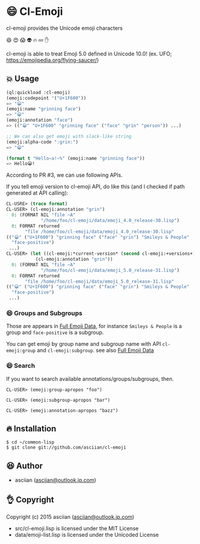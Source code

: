 # :smile: Cl-Emoji
cl-emoji provides the Unicode emoji characters

:smile: :heart_eyes: :scream: :alien: :fire: :zzz: :hand:

cl-emoji is able to treat Emoji 5.0 defined in Unicode 10.0! (ex. UFO; https://emojipedia.org/flying-saucer/)

## :boom: Usage

```lisp
(ql:quickload :cl-emoji)
(emoji:codepoint '("U+1F600"))
=> "😀"
(emoji:name "grinning face")
=> "😀"
(emoji:annotation "face")
=> (("😀" "U+1F600" "grinning face" ("face" "grin" "person")) ...)

;; We can also get emoji with slack-like string
(emoji:alpha-code ":grin:")
=> "😁"
```

```lisp
(format t "Hello~a!~%" (emoji:name "grinning face"))
=> Hello😀!
```
According to PR #3, we can use following APIs.

If you tell emoji version to cl-emoji API, do like this (and I checked if path generated at API calling):

```lisp
CL-USRE> (trace format)
CL-USER> (cl-emoji:annotation "grin")
  0: (FORMAT NIL "file ~A"
             "/home/foo/cl-emoji/data/emoji_4.0_release-30.lisp")
  0: FORMAT returned
       "file /home/foo/cl-emoji/data/emoji_4.0_release-30.lisp"
(("😀" ("U+1F600") "grinning face" ("face" "grin") "Smileys & People"
  "face-positive")
 ...)
CL-USER> (let ((cl-emoji:*current-version* (second cl-emoji:+versions+)))
           (cl-emoji:annotation "grin"))
  0: (FORMAT NIL "file ~A"
             "/home/foo/cl-emoji/data/emoji_5.0_release-31.lisp")
  0: FORMAT returned
       "file /home/foo/cl-emoji/data/emoji_5.0_release-31.lisp"
(("😀" ("U+1F600") "grinning face" ("face" "grin") "Smileys & People"
  "face-positive")
 ...)
```

### :smile: Groups and Subgroups

Those are appears in [Full Emoji Data](http://www.unicode.org/emoji/charts-beta/full-emoji-list.html), for instance `Smileys & People` is a group and `face-positive` is a subgroup.

You can get emoji by group name and subgroup name with API `cl-emoji:group` and `cl-emoji:subgroup`.
see also [Full Emoji Data](http://unicode.org/emoji/charts/full-emoji-list.html)

### :smile: Search
If you want to search available annotations/groups/subgroups, then.

```
CL-USER> (emoji:group-apropos "foo")

CL-USER> (emoji:subgroup-apropos "bar")

CL-USER> (emoji:annotation-apropos "bazz")

```


## :fire: Installation

```shell
$ cd ~/common-lisp
$ git clone git://github.com/asciian/cl-emoji
```

## :laughing: Author

* asciian (asciian@outlook.jp.com)

## :ok_hand: Copyright

Copyright (c) 2015 asciian (asciian@outlook.jp.com)

* src/cl-emoji.lisp is licensed under the MIT License
* data/emoji-list.lisp is licensed under the Unicoded License
